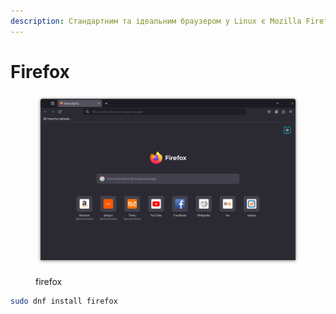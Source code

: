 ```yaml
---
description: Стандартним та ідеальним браузером у Linux є Mozilla Firefox.
---
```


# Firefox

<figure><img src="../../../.gitbook/assets/image (4) (1) (1).png" alt=""><figcaption><p>firefox</p></figcaption></figure>

```bash
sudo dnf install firefox
```
